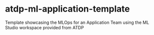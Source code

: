 # atdp-ml-application-template
Template showcasing the MLOps for an Application Team using the ML Studio workspace provided from ATDP
